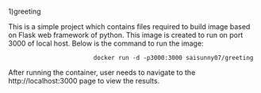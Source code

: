 1)greeting

This is a simple project which contains files required to build image based on Flask web framework of python. This image is created to run on port 3000 of local host. Below is the command to run the image:

                            docker run -d -p3000:3000 saisunny07/greeting

After running the container, user needs to navigate to the http://localhost:3000 page to view the results.